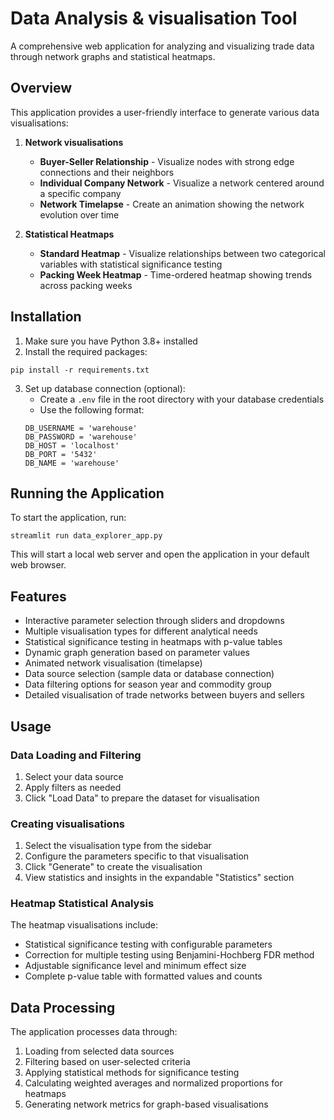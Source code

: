 # Data Analysis & visualisation Tool

A comprehensive web application for analyzing and visualizing trade data through network graphs and statistical heatmaps.

## Overview

This application provides a user-friendly interface to generate various data visualisations:

1. **Network visualisations**
   - **Buyer-Seller Relationship** - Visualize nodes with strong edge connections and their neighbors
   - **Individual Company Network** - Visualize a network centered around a specific company
   - **Network Timelapse** - Create an animation showing the network evolution over time

2. **Statistical Heatmaps**
   - **Standard Heatmap** - Visualize relationships between two categorical variables with statistical significance testing
   - **Packing Week Heatmap** - Time-ordered heatmap showing trends across packing weeks

## Installation

1. Make sure you have Python 3.8+ installed
2. Install the required packages:

```
pip install -r requirements.txt
```

3. Set up database connection (optional):
   * Create a `.env` file in the root directory with your database credentials
   * Use the following format:
   ```
   DB_USERNAME = 'warehouse'
   DB_PASSWORD = 'warehouse'
   DB_HOST = 'localhost'
   DB_PORT = '5432'
   DB_NAME = 'warehouse'
   ```

## Running the Application

To start the application, run:

```
streamlit run data_explorer_app.py
```

This will start a local web server and open the application in your default web browser.

## Features

- Interactive parameter selection through sliders and dropdowns
- Multiple visualisation types for different analytical needs
- Statistical significance testing in heatmaps with p-value tables
- Dynamic graph generation based on parameter values
- Animated network visualisation (timelapse)
- Data source selection (sample data or database connection)
- Data filtering options for season year and commodity group
- Detailed visualisation of trade networks between buyers and sellers

## Usage

### Data Loading and Filtering
1. Select your data source
2. Apply filters as needed
3. Click "Load Data" to prepare the dataset for visualisation

### Creating visualisations
1. Select the visualisation type from the sidebar
2. Configure the parameters specific to that visualisation
3. Click "Generate" to create the visualisation
4. View statistics and insights in the expandable "Statistics" section

### Heatmap Statistical Analysis
The heatmap visualisations include:
- Statistical significance testing with configurable parameters
- Correction for multiple testing using Benjamini-Hochberg FDR method
- Adjustable significance level and minimum effect size
- Complete p-value table with formatted values and counts

## Data Processing

The application processes data through:
1. Loading from selected data sources
2. Filtering based on user-selected criteria
3. Applying statistical methods for significance testing
4. Calculating weighted averages and normalized proportions for heatmaps
5. Generating network metrics for graph-based visualisations
